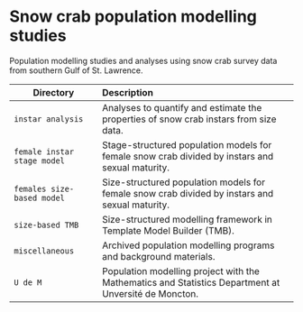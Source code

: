 # Snow crab population modelling studies

Population modelling studies and analyses using snow crab survey data from southern Gulf of St. Lawrence.

|    Directory                | Description                                                                                                  |
| --------------------------- | :----------------------------------------------------------------------------------------------------------- |
| `instar analysis`           | Analyses to quantify and estimate the properties of snow crab instars from size data.                        |
| `female instar stage model` | Stage-structured population models for female snow crab divided by instars and sexual maturity.              | 
| `females size-based model`  | Size-structured population models for female snow crab divided by instars and sexual maturity.               | 
| `size-based TMB`            | Size-structured modelling framework in Template Model Builder (TMB).                                         |
| `miscellaneous`             | Archived population modelling programs and background materials.                                             |
| `U de M`                    | Population modelling project with the Mathematics and Statistics Department at Unversité de Moncton.         |
